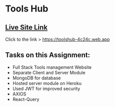 # Tools Hub

## [Live Site Link](https://toolshub-4c24c.web.app)

Click to the link > https://toolshub-4c24c.web.app

## Tasks on this Assignment:

- Full Stack Tools management Website
- Separate Client and Server Module
- MongoDB for database
- Hosted server module on Heroku
- Used JWT for improved security
- AXIOS
- React-Query
